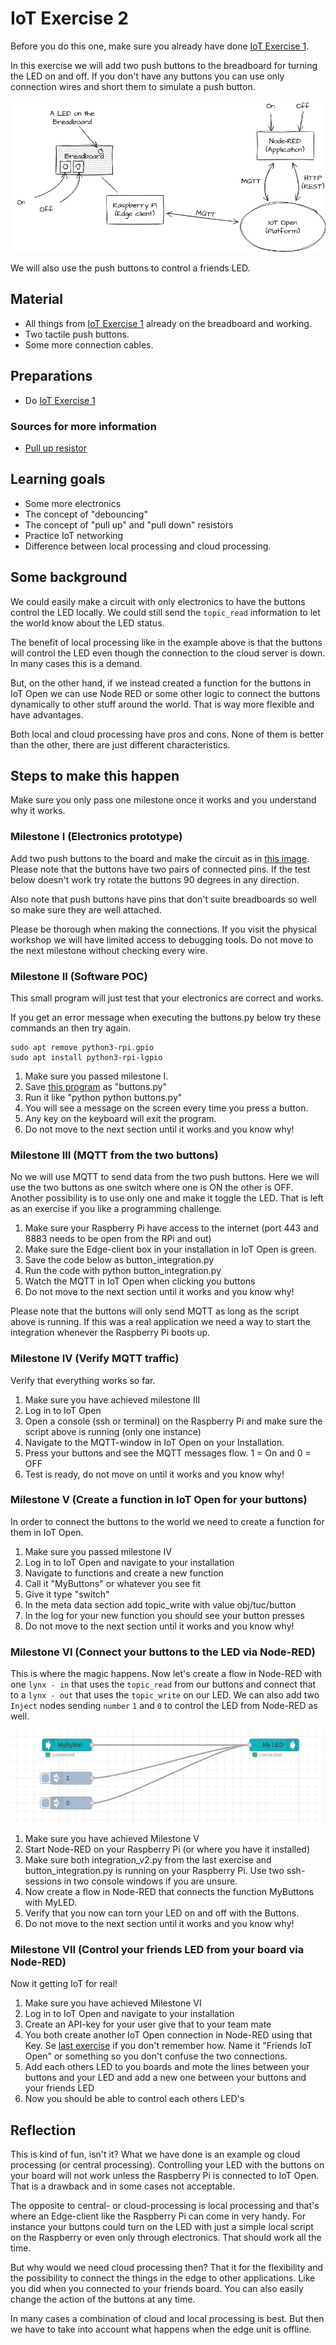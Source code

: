 # IoT Exercise 2

Before you do this one, make sure you already have done [IoT Exercise 1](exercise-1.md).

In this exercise we will add two push buttons to the breadboard for turning the LED on and off. If you don't have any buttons you can use only connection wires and short them to simulate a push button.

![Overview of this exercise](../images/exercise-2-overview.png)

We will also use the push buttons to control a friends LED.

## Material

- All things from [IoT Exercise 1](exercise-1.md) already on the breadboard and working.
- Two tactile push buttons.
- Some more connection cables.

## Preparations

- Do [IoT Exercise 1](exercise-1.md)

### Sources for more information

- [Pull up resistor](https://en.wikipedia.org/wiki/Pull-up_resistor)

## Learning goals

- Some more electronics
- The concept of "debouncing"
- The concept of "pull up" and "pull down" resistors
- Practice IoT networking
- Difference between local processing and cloud processing.

## Some background

We could easily make a circuit with only electronics to have the buttons control the LED locally. We could still send the `topic_read` information to let the world know about the LED status.

The benefit of local processing like in the example above is that the buttons will control the LED even though the connection to the cloud server is down. In many cases this is a demand.

But, on the other hand, if we instead created a function for the buttons in IoT Open we can use Node RED or some other logic to connect the buttons dynamically to other stuff around the world. That is way more flexible and have advantages.

Both local and cloud processing have pros and cons. None of them is better than the other, there are just different characteristics.


## Steps to make this happen

Make sure you only pass one milestone once it works and you understand why it works.

### Milestone I (Electronics prototype)

Add two push buttons to the board and make the circuit as in [this image](../images/exercise-2-circuit.png). Please note that the buttons have two pairs of connected pins. If the test below doesn't work try rotate the buttons 90 degrees in any direction.

Also note that push buttons have pins that don't suite breadboards so well so make sure they are well attached.

Please be thorough when making the connections. If you visit the physical workshop we will have limited access to debugging tools. Do not move to the next milestone without checking every wire.

### Milestone II (Software POC)

This small program will just test that your electronics are correct and works.

If you get an error message when executing the buttons.py below try these commands an then try again.

```
sudo apt remove python3-rpi.gpio
sudo apt install python3-rpi-lgpio
```

1. Make sure you passed milestone I.
1. Save [this program](../code/buttons.py) as "buttons.py"
1. Run it like "python python buttons.py"
1. You will see a message on the screen every time you press a button.
1. Any key on the keyboard will exit the program.
1. Do not move to the next section until it works and you know why!


### Milestone III (MQTT from the two buttons)

No we will use MQTT to send data from the two push buttons. Here we will use the two buttons as one switch where one is ON the other is OFF. Another possibility is to use only one and make it toggle the LED. That is left as an exercise if you like a programming challenge.

1. Make sure your Raspberry Pi have access to the internet (port 443 and 8883 needs to be open from the RPi and out)
1. Make sure the Edge-client box in your installation in IoT Open is green.
1. Save the code below as button_integration.py
1. Run the code with python button_integration.py
1. Watch the MQTT in IoT Open when clicking you buttons
1. Do not move to the next section until it works and you know why!

Please note that the buttons will only send MQTT as long as the script above is running. If this was a real application we need a way to start the integration whenever the Raspberry Pi boots up.

### Milestone IV (Verify MQTT traffic)

Verify that everything works so far.

1. Make sure you have achieved milestone III
1. Log in to IoT Open
1. Open a console (ssh or terminal) on the Raspberry Pi and make sure the script above is running (only one instance)
1. Navigate to the MQTT-window in IoT Open on your Installation.
1. Press your buttons and see the MQTT messages flow. 1 = On and 0 = OFF
1. Test is ready, do not move on until it works and you know why!

### Milestone V (Create a function in IoT Open for your buttons)

In order to connect the buttons to the world we need to create a function for them in IoT Open.

1. Make sure you passed milestone IV
1. Log in to IoT Open and navigate to your installation
1. Navigate to functions and create a new function
1. Call it "MyButtons" or whatever you see fit
1. Give it type "switch"
1. In the meta data section add topic_write with value obj/tuc/button
1. In the log for your new function you should see your button presses
1. Do not move to the next section until it works and you know why!

### Milestone VI (Connect your buttons to the LED via Node-RED)

This is where the magic happens. Now let's create a flow in Node-RED with one `lynx - in` that uses the `topic_read` from our buttons and connect that to a `lynx - out` that uses the `topic_write` on our LED. We can also add two `Inject` nodes sending `number` `1` and `0` to control the LED from Node-RED as well.

![Node-RED](../images/exercise-2-node-red.png)

1. Make sure you have achieved Milestone V
1. Start Node-RED on your Raspberry Pi (or where you have it installed)
1. Make sure both integration_v2.py from the last exercise and button_integration.py is running on your Raspberry Pi. Use two ssh-sessions in two console windows if you are unsure.
1. Now create a flow in Node-RED that connects the function MyButtons with MyLED.
1. Verify that you now can torn your LED on and off with the Buttons.
1. Do not move to the next section until it works and you know why!


### Milestone VII (Control your friends LED from your board via Node-RED)

Now it getting IoT for real!

1. Make sure you have achieved Milestone VI
1. Log in to IoT Open and navigate to your installation
1. Create an API-key for your user give that to your team mate
1. You both create another IoT Open connection in Node-RED using that Key. Se [last exercise](./exercise-1.md) if you don't remember how. Name it "Friends IoT Open" or something so you don't confuse the two connections.
1. Add each others LED to you boards and mote the lines between your buttons and your LED and add a new one between your buttons and your friends LED
1. Now you should be able to control each others LED's

## Reflection

This is kind of fun, isn't it? What we have done is an example og cloud processing (or central processing). Controlling your LED with the buttons on your board will not work unless the Raspberry Pi is connected to IoT Open. That is a drawback and in some cases not acceptable.

The opposite to central- or cloud-processing is local processing and that's where an Edge-client like the Raspberry Pi can come in very handy. For instance your buttons could turn on the LED with just a simple local script on the Raspberry or even only through electronics. That should work all the time.

But why would we need cloud processing then? That it for the flexibility and the possibility to connect the things in the edge to other applications. Like you did when you connected to your friends board. You can also easily change the action of the buttons at any time.

In many cases a combination of cloud and local processing is best. But then we have to take into account what happens when the edge unit is offline.